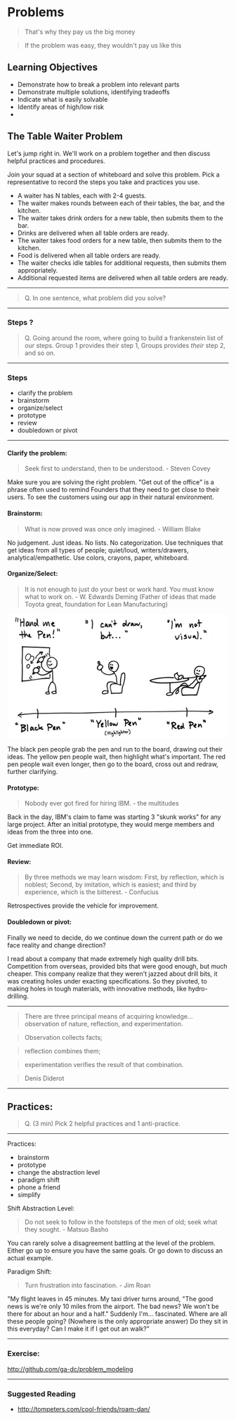 # Problems

> That's why they pay us the big money

> If the problem was easy, they wouldn't pay us like this

## Learning Objectives

- Demonstrate how to break a problem into relevant parts
- Demonstrate multiple solutions, identifying tradeoffs
- Indicate what is easily solvable
- Identify areas of high/low risk
-

## The Table Waiter Problem

Let's jump right in.  We'll work on a problem together and then discuss helpful practices and procedures.

Join your squad at a section of whiteboard and solve this problem.  Pick a representative to record the steps you take and practices you use.

- A waiter has N tables, each with 2-4 guests.
- The waiter makes rounds between each of their tables, the bar, and the kitchen.
- The waiter takes drink orders for a new table, then submits them to the bar.
- Drinks are delivered when all table orders are ready.
- The waiter takes food orders for a new table, then submits them to the kitchen.
- Food is delivered when all table orders are ready.
- The waiter checks idle tables for additional requests, then submits them appropriately.
- Additional requested items are delivered when all table orders are ready.

---

> Q. In one sentence, what problem did you solve?

---

### Steps ?

> Q. Going around the room, where going to build a frankenstein list of our steps.  Group 1 provides their step 1, Groups provides *their* step 2, and so on.

---

### Steps

- clarify the problem
- brainstorm
- organize/select
- prototype
- review
- doubledown or pivot

---

#### Clarify the problem:
> Seek first to understand, then to be understood. - Steven Covey

Make sure you are solving the right problem.  "Get out of the office" is a phrase often used to remind Founders that they need to get close to their users.  To see the customers using our app in their natural environment.

#### Brainstorm:
> What is now proved was once only imagined. - William Blake

No judgement.  Just ideas.  No lists. No categorization.  Use techniques that get ideas from all types of people; quiet/loud, writers/drawers, analytical/empathetic.  Use colors, crayons, paper, whiteboard.

#### Organize/Select:
> It is not enough to just do your best or work hard. You must know what to work on. - W. Edwards Deming (Father of ideas that made Toyota great, foundation for Lean Manufacturing)

![](who_spectrum_dan_roam.jpg)

The black pen people grab the pen and run to the board, drawing out their ideas.  The yellow pen people wait, then highlight what's important.  The red pen people wait even longer, then go to the board, cross out and redraw, further clarifying.

#### Prototype:
> Nobody ever got fired for hiring IBM. - the multitudes

Back in the day, IBM's claim to fame was starting 3 "skunk works" for any large project.  After an initial prototype, they would merge members and ideas from the three into one.

Get immediate ROI.

#### Review:
> By three methods we may learn wisdom: First, by reflection, which is noblest; Second, by imitation, which is easiest; and third by experience, which is the bitterest. - Confucius

Retrospectives provide the vehicle for improvement.

#### Doubledown or pivot:

Finally we need to decide, do we continue down the current path or do we face reality and change direction?

I read about a company that made extremely high quality drill bits.  Competition from overseas, provided bits that were good enough, but much cheaper.  This company realize that they weren't jazzed about drill bits, it was creating holes under exacting specifications.  So they pivoted, to making holes in tough materials, with innovative methods, like hydro-drilling.

---

> There are three principal means of acquiring knowledge... observation of nature, reflection, and experimentation.

> Observation collects facts;

> reflection combines them;

> experimentation verifies the result of that combination.

> Denis Diderot

---

## Practices:

> Q. (3 min) Pick 2 helpful practices and 1 anti-practice.

---

Practices:

- brainstorm
- prototype
- change the abstraction level
- paradigm shift
- phone a friend
- simplify


Shift Abstraction Level:
> Do not seek to follow in the footsteps of the men of old; seek what they sought. - Matsuo Basho

You can rarely solve a disagreement battling at the level of the problem.  Either go up to ensure you have the same goals.  Or go down to discuss an actual example.

Paradigm Shift:
> Turn frustration into fascination. - Jim Roan

"My flight leaves in 45 minutes. My taxi driver turns around, "The good news is we're only 10 miles from the airport. The bad news? We won't be there for about an hour and a half."  Suddenly I'm... fascinated.  Where are all these people going?  (Nowhere is the only appropriate answer)  Do they sit in this everyday?  Can I make it if I get out an walk?"

---

### Exercise:

http://github.com/ga-dc/problem_modeling

---

### Suggested Reading

- http://tompeters.com/cool-friends/roam-dan/
